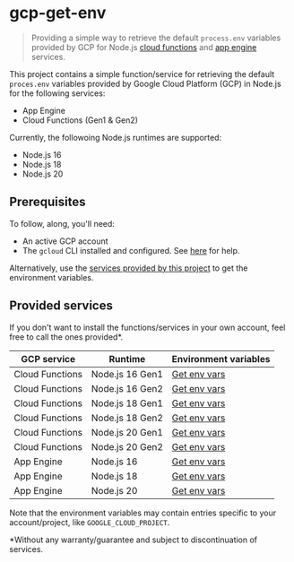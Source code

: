 # gcp-get-env

> Providing a simple way to retrieve the default `process.env` variables provided by GCP for Node.js [cloud functions](https://cloud.google.com/functions) and [app engine](https://cloud.google.com/appengine) services.

This project contains a simple function/service for retrieving the default `proces.env` variables provided by Google Cloud Platform (GCP) in Node.js for the following services:

- App Engine
- Cloud Functions (Gen1 & Gen2)

Currently, the followoing Node.js runtimes are supported:

- Node.js 16
- Node.js 18
- Node.js 20

## Prerequisites

To follow, along, you'll need:

- An active GCP account
- The `gcloud` CLI installed and configured. See [here](https://cloud.google.com/sdk/docs/install) for help.

Alternatively, use the [services provided by this project](#provided-services) to get the environment variables.

## Provided services

If you don't want to install the functions/services in your own account, feel free to call the ones provided*.

|GCP service|Runtime|Environment variables|
|-----------|-------|---------------------|
|Cloud Functions|Node.js 16 Gen1| [Get env vars](https://europe-west3-tsmx-gcp.cloudfunctions.net/node16-get-env)|
|Cloud Functions|Node.js 16 Gen2| [Get env vars](https://europe-west3-tsmx-gcp.cloudfunctions.net/node16-gen2-get-env)|
|Cloud Functions|Node.js 18 Gen1| [Get env vars](https://europe-west3-tsmx-gcp.cloudfunctions.net/node18-get-env)|
|Cloud Functions|Node.js 18 Gen2| [Get env vars](https://europe-west3-tsmx-gcp.cloudfunctions.net/node18-gen2-get-env)|
|Cloud Functions|Node.js 20 Gen1| [Get env vars](https://europe-west3-tsmx-gcp.cloudfunctions.net/node20-get-env)|
|Cloud Functions|Node.js 20 Gen2| [Get env vars](https://europe-west3-tsmx-gcp.cloudfunctions.net/node20-gen2-get-env)|
|App Engine|Node.js 16| [Get env vars](https://node16-dot-tsmx-gcp.ey.r.appspot.com/)|
|App Engine|Node.js 18| [Get env vars](https://node18-dot-tsmx-gcp.ey.r.appspot.com/)|
|App Engine|Node.js 20| [Get env vars](https://node20-dot-tsmx-gcp.ey.r.appspot.com/)|

Note that the environment variables may contain entries specific to your account/project, like `GOOGLE_CLOUD_PROJECT`.

*Without any warranty/guarantee and subject to discontinuation of services.

